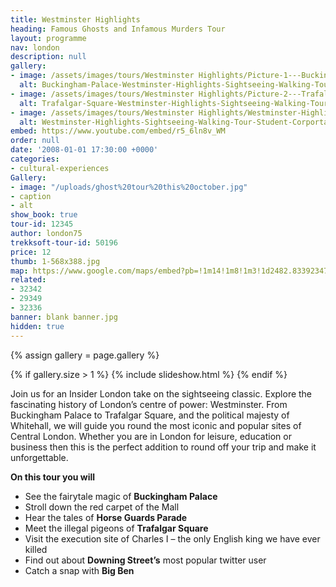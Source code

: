 ```yaml
---
title: Westminster Highlights
heading: Famous Ghosts and Infamous Murders Tour
layout: programme
nav: london
description: null
gallery:
- image: /assets/images/tours/Westminster Highlights/Picture-1---Buckingham-Palace-Westminster-Highlights-Sightseeing-Walking-Tour-Student-Corportate-Group.jpg
  alt: Buckingham-Palace-Westminster-Highlights-Sightseeing-Walking-Tour-Student-Corportate-Group
- image: /assets/images/tours/Westminster Highlights/Picture-2---Trafalgar-Square-Westminster-Highlights-Sightseeing-Walking-Tour-Student-Corportate-Group.jpg
  alt: Trafalgar-Square-Westminster-Highlights-Sightseeing-Walking-Tour-Student-Corportate-Group
- image: /assets/images/tours/Westminster Highlights/Westminster-Highlights-Sightseeing-Walking-Tour-Student-Corportate-Group.jpg
  alt: Westminster-Highlights-Sightseeing-Walking-Tour-Student-Corportate-Group
embed: https://www.youtube.com/embed/r5_6ln8v_WM
order: null
date: '2008-01-01 17:30:00 +0000'
categories:
- cultural-experiences
Gallery:
- image: "/uploads/ghost%20tour%20this%20october.jpg"
- caption
- alt
show_book: true
tour-id: 12345
author: london75
trekksoft-tour-id: 50196
price: 12
thumb: 1-568x388.jpg
map: https://www.google.com/maps/embed?pb=!1m14!1m8!1m3!1d2482.8339234717528!2d-0.1306618!3d51.5162628!3m2!1i1024!2i768!4f13.1!3m3!1m2!1s0x48761b2d6bcc0c53%3A0xc17011138a7f29da!2sTottenham+Court+Road+Station!5e0!3m2!1sen!2sus!4v1438592163974
related:
- 32342
- 29349
- 32336
banner: blank banner.jpg
hidden: true
---
```


{% assign gallery = page.gallery %}

{% if gallery.size > 1 %}
  {% include slideshow.html %}
{% endif %}

Join us for an Insider London take on the sightseeing classic. Explore the fascinating history of London’s centre of power: Westminster. From Buckingham Palace to Trafalgar Square, and the political majesty of Whitehall, we will guide you round the most iconic and popular sites of Central London. Whether you are in London for leisure, education or business then this is the perfect addition to round off your trip and make it unforgettable.

**On this tour you will**

* See the fairytale magic of **Buckingham Palace**
* Stroll down the red carpet of the Mall
* Hear the tales of **Horse Guards Parade**
* Meet the illegal pigeons of **Trafalgar Square**
* Visit the execution site of Charles I – the only English king we have ever killed
* Find out about **Downing Street’s** most popular twitter user
* Catch a snap with **Big Ben**
